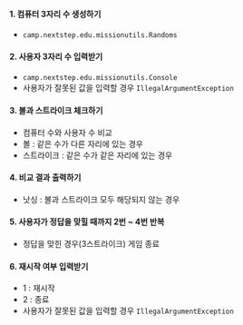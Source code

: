 #### 1. 컴퓨터 3자리 수 생성하기
- `camp.nextstep.edu.missionutils.Randoms`

#### 2️. 사용자 3자리 수 입력받기
- `camp.nextstep.edu.missionutils.Console`
- 사용자가 잘못된 값을 입력할 경우 `IllegalArgumentException`

#### 3. 볼과 스트라이크 체크하기
- 컴퓨터 수와 사용자 수 비교
- 볼 : 같은 수가 다른 자리에 있는 경우
- 스트라이크 : 같은 수가 같은 자리에 있는 경우

#### 4. 비교 결과 출력하기
- 낫싱 : 볼과 스트라이크 모두 해당되지 않는 경우

#### 5. 사용자가 정답을 맞힐 때까지 2번 ~ 4번 반복
- 정답을 맞힌 경우(3스트라이크) 게임 종료

#### 6. 재시작 여부 입력받기
- 1 : 재시작
- 2 : 종료
- 사용자가 잘못된 값을 입력할 경우 `IllegalArgumentException`
